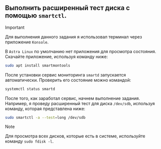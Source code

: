## Выполнить расширенный тест диска с помощью `smartctl`.

> [!IMPORTANT]
> Для выполнения данного задания я использовал терминал через приложение `Konsole`.

В `Astra Linux` по умолчанию нет приложения для просмотра состояния. Скачайте приложение, используя команду ниже:

```bash
sudo apt install smartmontools
```

После установки сервис мониторинга `smartd` запускается автоматически. Проверить его состояние можно командой: 

```bash
systemctl status smartd
```

После того, как заработал сервис, начнем выполнение задания. Например, я проведу расширенный тест для диска `/dev/sdb`, используя команду, которая представлена ниже: 

```bash
sudo smartctl -a --test=long /dev/sdb
```

> [!NOTE]
> Для просмотра всех дисков, которые есть в системе, используйте команду `sudo fdisk -l`.  
